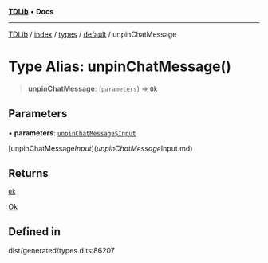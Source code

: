 [**TDLib**](../../../../../../README.md) • **Docs**

***

[TDLib](../../../../../../modules.md) / [index](../../../../../README.md) / [types](../../../README.md) / [default](../README.md) / unpinChatMessage

# Type Alias: unpinChatMessage()

> **unpinChatMessage**: (`parameters`) => [`Ok`](Ok.md)

## Parameters

• **parameters**: [`unpinChatMessage$Input`](unpinChatMessage$Input.md)

[unpinChatMessage$Input](unpinChatMessage$Input.md)

## Returns

[`Ok`](Ok.md)

[Ok](Ok.md)

## Defined in

dist/generated/types.d.ts:86207
